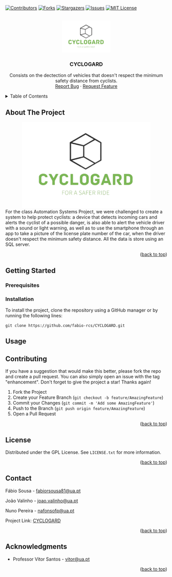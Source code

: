 <!-- Improved compatibility of back to top link: See: https://github.com/othneildrew/Best-README-Template/pull/73 -->
<a name="readme-top"></a>
<!--
*** Thanks for checking out the Best-README-Template. If you have a suggestion
*** that would make this better, please fork the repo and create a pull request
*** or simply open an issue with the tag "enhancement".
*** Don't forget to give the project a star!
*** Thanks again! Now go create something AMAZING! :D
-->



<!-- PROJECT SHIELDS -->
<!--
*** I'm using markdown "reference style" links for readability.
*** Reference links are enclosed in brackets [ ] instead of parentheses ( ).
*** See the bottom of this document for the declaration of the reference variables
*** for contributors-url, forks-url, etc. This is an optional, concise syntax you may use.
*** https://www.markdownguide.org/basic-syntax/#reference-style-links
-->
[![Contributors][contributors-shield]][contributors-url]
[![Forks][forks-shield]][forks-url]
[![Stargazers][stars-shield]][stars-url]
[![Issues][issues-shield]][issues-url]
[![MIT License][license-shield]][license-url]



<!-- PROJECT LOGO -->
<br />
<div align="center">
  <a href="https://github.com/fabio-rcs/CYCLOGARD">
    <img src="Docs/logo.png" alt="Logo" width="150" height="100">
  </a>

<h3 align="center">CYCLOGARD</h3>

  <p align="center">
    Consists on the dectection of vehicles that doesn't respect the minimum safety distance from cyclists.
    <br />
    <a href="https://github.com/fabio-rcs/CYCLOGARD/issues">Report Bug</a>
    ·
    <a href="https://github.com/fabio-rcs/CYCLOGARD/issues">Request Feature</a>
  </p>
</div>



<!-- TABLE OF CONTENTS -->
<details>
  <summary>Table of Contents</summary>
  <ol>
    <li>
      <a href="#about-the-project">About The Project</a>
    </li>
    <li>
      <a href="#getting-started">Getting Started</a>
      <ul>
        <li><a href="#prerequisites">Prerequisites</a></li>
        <li><a href="#installation">Installation</a></li>
      </ul>
    </li>
    <li><a href="#usage">Usage</a></li>
    <li><a href="#contributing">Contributing</a></li>
    <li><a href="#license">License</a></li>
    <li><a href="#contact">Contact</a></li>
    <li><a href="#acknowledgments">Acknowledgments</a></li>
  </ol>
</details>



<!-- ABOUT THE PROJECT -->
## About The Project
<div align="center">
<img  src="Docs/logo.png" alt="Logo" width="400">
</div>
For the class Automation Systems Project, we were challenged to create a system to help protect cyclists: a device that detects incoming cars and alerts the cyclist of a possible danger, is also able to alert the vehicle driver with a sound or light warning, as well as to use the smartphone through an app to take a picture of the license plate number of the car, when the driver doesn't respect the minimum safety distance. All the data is store using an SQL server.

<p align="right">(<a href="#readme-top">back to top</a>)</p>



<!-- ### Built With

* [![Next][Next.js]][Next-url]
* [![React][React.js]][React-url]
* [![Vue][Vue.js]][Vue-url]
* [![Angular][Angular.io]][Angular-url]
* [![Svelte][Svelte.dev]][Svelte-url]
* [![Laravel][Laravel.com]][Laravel-url]
* [![Bootstrap][Bootstrap.com]][Bootstrap-url]
* [![JQuery][JQuery.com]][JQuery-url]

<p align="right">(<a href="#readme-top">back to top</a>)</p> -->



<!-- GETTING STARTED -->
## Getting Started



### Prerequisites


### Installation
To install the project, clone the repository using a GitHub manager or by running the following lines:
```
git clone https://github.com/fabio-rcs/CYCLOGARD.git
```

<!-- USAGE EXAMPLES -->
## Usage


<!-- CONTRIBUTING -->
## Contributing

If you have a suggestion that would make this better, please fork the repo and create a pull request. You can also simply open an issue with the tag "enhancement".
Don't forget to give the project a star! Thanks again!

1. Fork the Project
2. Create your Feature Branch (`git checkout -b feature/AmazingFeature`)
3. Commit your Changes (`git commit -m 'Add some AmazingFeature'`)
4. Push to the Branch (`git push origin feature/AmazingFeature`)
5. Open a Pull Request

<p align="right">(<a href="#readme-top">back to top</a>)</p>



<!-- LICENSE -->
## License

Distributed under the GPL License. See `LICENSE.txt` for more information.

<p align="right">(<a href="#readme-top">back to top</a>)</p>



<!-- CONTACT -->
## Contact

Fábio Sousa - fabiorsousa81@ua.pt

João Valinho - joao.valinho@ua.pt

Nuno Pereira - nafonsofp@ua.pt

Project Link: [CYCLOGARD](https://github.com/fabio-rcs/CYCLOGARD)

<p align="right">(<a href="#readme-top">back to top</a>)</p>



<!-- ACKNOWLEDGMENTS -->
## Acknowledgments

* Professor Vítor Santos - vitor@ua.pt

<p align="right">(<a href="#readme-top">back to top</a>)</p>



<!-- MARKDOWN LINKS & IMAGES -->
<!-- https://www.markdownguide.org/basic-syntax/#reference-style-links -->
[contributors-shield]: https://github.com/fabio-rcs/CYCLOGARD.svg?style=for-the-badge
[contributors-url]: https://github.com/fabio-rcs/CYCLOGARD/graphs/contributors
[forks-shield]: https://github.com/fabio-rcs/CYCLOGARD.svg?style=for-the-badge
[forks-url]: https://github.com/fabio-rcs/CYCLOGARD/network/members
[stars-shield]: https://github.com/fabio-rcs/CYCLOGARD.svg?style=for-the-badge
[stars-url]: https://github.com/fabio-rcs/CYCLOGARD/stargazers
[issues-shield]: https://github.com/fabio-rcs/CYCLOGARD.svg?style=for-the-badge
[issues-url]: https://github.com/fabio-rcs/CYCLOGARD/issues
[license-shield]: https://github.com/fabio-rcs/CYCLOGARD.svg?style=for-the-badge
[license-url]: https://github.com/fabio-rcs/CYCLOGARD/blob/master/LICENSE.txt
[product-screenshot]: Docs/logo.png
